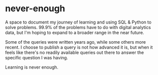 # never-enough
A space to document my journey of learning and using SQL &amp; Python to solve problems. 99.9% of the problems have to do with digital analytics data, but I'm hoping to expand to a broader range in the near future.

Some of the queries were written years ago, while some others more recent. I choose to publish a query is not how advanced it is, but when it feels like there's no readily available queries out there to answer the specific question I was having. 

Learning is never enough.

